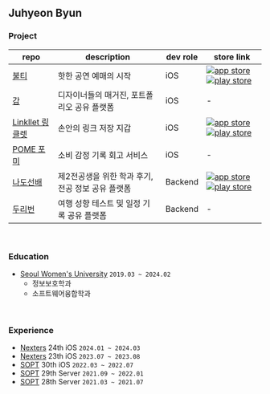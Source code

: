 ## Juhyeon Byun

### Project
| repo | description | dev role | store link |
|-|-|-|-|
| [불티](https://github.com/Nexters/Boolti-iOS) | 핫한 공연 예매의 시작 | iOS | [![app store](http://img.shields.io/badge/App%20Store-0D96F6?logoColor=white&style=flat-square&logo=appstore)](https://apps.apple.com/kr/app/%EB%B6%88%ED%8B%B0/id6476589322) [![play store](http://img.shields.io/badge/Play%20Store-414141?style=flat-square&logo=google-play)](https://play.google.com/store/apps/details?id=com.nexters.boolti&hl=ko-KR) |
| [감](https://github.com/Gam-develop/GAM-iOS) | 디자이너들의 매거진, 포트폴리오 공유 플랫폼 | iOS | - |
| [Linkllet 링클렛](https://github.com/Nexters/Linkllet-iOS) | 손안의 링크 저장 지갑 | iOS | [![app store](http://img.shields.io/badge/App%20Store-0D96F6?logoColor=white&style=flat-square&logo=appstore)](https://apps.apple.com/kr/app/linkllet/id6453523191) [![play store](http://img.shields.io/badge/Play%20Store-414141?style=flat-square&logo=google-play)](https://play.google.com/store/apps/details?id=com.linkedlist.linkllet&hl=ko-KR) |
| [POME 포미](https://github.com/TeamPOME/POME-iOS) | 소비 감정 기록 회고 서비스 | iOS | - |
| [나도선배](https://github.com/TeamNado-Sunbae/NadoSunbae-Server) | 제2전공생을 위한 학과 후기, 전공 정보 공유 플랫폼 | Backend | [![app store](http://img.shields.io/badge/App%20Store-0D96F6?logoColor=white&style=flat-square&logo=appstore)](https://apps.apple.com/kr/app/%EB%82%98%EB%8F%84%EC%84%A0%EB%B0%B0/id1605763068) [![play store](http://img.shields.io/badge/Play%20Store-414141?style=flat-square&logo=google-play)](https://play.google.com/store/apps/details?id=com.nadosunbae_android.app&hl=ko-KR) |
| [두리번](https://github.com/TeamDooRiBon/DooRi-Server) | 여행 성향 테스트 및 일정 기록 공유 플랫폼 | Backend | - |

<br>

### Education
- [Seoul Women's University](https://www.swu.ac.kr/index.do) `2019.03 ~ 2024.02`
  - 정보보호학과
  - 소프트웨어융합학과
 
<br>

### Experience
- [Nexters](https://teamnexters.com/) 24th iOS `2024.01 ~ 2024.03`
- [Nexters](https://teamnexters.com/) 23th iOS `2023.07 ~ 2023.08`
- [SOPT](https://www.sopt.org/) 30th iOS `2022.03 ~ 2022.07`
- [SOPT](https://www.sopt.org/) 29th Server `2021.09 ~ 2022.01`
- [SOPT](https://www.sopt.org/) 28th Server `2021.03 ~ 2021.07`
